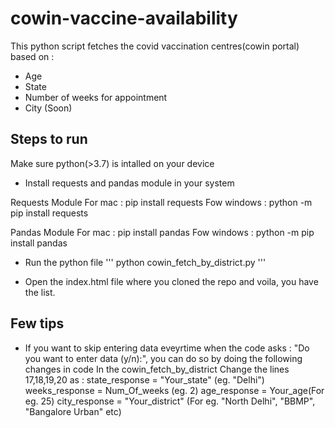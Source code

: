 # cowin-vaccine-availability

This python script fetches the covid vaccination centres(cowin portal) based on :
 - Age
 - State
 - Number of weeks for appointment
 - City (Soon)

## Steps to run

Make sure python(>3.7) is intalled on your device

 - Install requests and pandas module in your system

 Requests Module
 For mac : pip install requests
 Fow windows : python -m pip install requests

 Pandas Module
 For mac : pip install pandas
 Fow windows : python -m pip install pandas

 - Run the python file
 '''
 python cowin_fetch_by_district.py
 '''

 - Open the index.html file where you cloned the repo and voila, you have the list.

## Few tips 

 - If you want to skip entering data eveyrtime when the code asks : 
 "Do you want to enter data (y/n):", you can do so by doing the following changes in code
 In the cowin_fetch_by_district
 Change the lines 17,18,19,20 as :
 state_response = "Your_state" (eg. "Delhi")
 weeks_response = Num_Of_weeks (eg. 2)
 age_response = Your_age(For eg. 25)
 city_response = "Your_district" (For eg. "North Delhi", "BBMP", "Bangalore Urban" etc)
